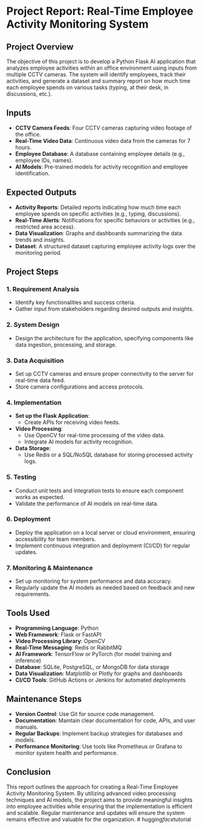 # **Project Report: Real-Time Employee Activity Monitoring System**

## **Project Overview**
The objective of this project is to develop a Python Flask AI application that analyzes employee activities within an office environment using inputs from multiple CCTV cameras. The system will identify employees, track their activities, and generate a dataset and summary report on how much time each employee spends on various tasks (typing, at their desk, in discussions, etc.).

## **Inputs**
- **CCTV Camera Feeds**: Four CCTV cameras capturing video footage of the office.
- **Real-Time Video Data**: Continuous video data from the cameras for 7 hours.
- **Employee Database**: A database containing employee details (e.g., employee IDs, names).
- **AI Models**: Pre-trained models for activity recognition and employee identification.

## **Expected Outputs**
- **Activity Reports**: Detailed reports indicating how much time each employee spends on specific activities (e.g., typing, discussions).
- **Real-Time Alerts**: Notifications for specific behaviors or activities (e.g., restricted area access).
- **Data Visualization**: Graphs and dashboards summarizing the data trends and insights.
- **Dataset**: A structured dataset capturing employee activity logs over the monitoring period.

## **Project Steps**

### **1. Requirement Analysis**
   - Identify key functionalities and success criteria.
   - Gather input from stakeholders regarding desired outputs and insights.

### **2. System Design**
   - Design the architecture for the application, specifying components like data ingestion, processing, and storage.

### **3. Data Acquisition**
   - Set up CCTV cameras and ensure proper connectivity to the server for real-time data feed.
   - Store camera configurations and access protocols.

### **4. Implementation**
   - **Set up the Flask Application**: 
     - Create APIs for receiving video feeds.
   - **Video Processing**:
     - Use OpenCV for real-time processing of the video data.
     - Integrate AI models for activity recognition.
   - **Data Storage**:
     - Use Redis or a SQL/NoSQL database for storing processed activity logs.

### **5. Testing**
   - Conduct unit tests and integration tests to ensure each component works as expected.
   - Validate the performance of AI models on real-time data.

### **6. Deployment**
   - Deploy the application on a local server or cloud environment, ensuring accessibility for team members.
   - Implement continuous integration and deployment (CI/CD) for regular updates.

### **7. Monitoring & Maintenance**
   - Set up monitoring for system performance and data accuracy.
   - Regularly update the AI models as needed based on feedback and new requirements.

## **Tools Used**
- **Programming Language**: Python
- **Web Framework**: Flask or FastAPI
- **Video Processing Library**: OpenCV
- **Real-Time Messaging**: Redis or RabbitMQ
- **AI Framework**: TensorFlow or PyTorch (for model training and inference)
- **Database**: SQLite, PostgreSQL, or MongoDB for data storage
- **Data Visualization**: Matplotlib or Plotly for graphs and dashboards
- **CI/CD Tools**: GitHub Actions or Jenkins for automated deployments

## **Maintenance Steps**
- **Version Control**: Use Git for source code management.
- **Documentation**: Maintain clear documentation for code, APIs, and user manuals.
- **Regular Backups**: Implement backup strategies for databases and models.
- **Performance Monitoring**: Use tools like Prometheus or Grafana to monitor system health and performance.

## **Conclusion**
This report outlines the approach for creating a Real-Time Employee Activity Monitoring System. By utilizing advanced video processing techniques and AI models, the project aims to provide meaningful insights into employee activities while ensuring that the implementation is efficient and scalable. Regular maintenance and updates will ensure the system remains effective and valuable for the organization.
#   h u g g i n g _ f a c e _ t u t o r i a l  
 
